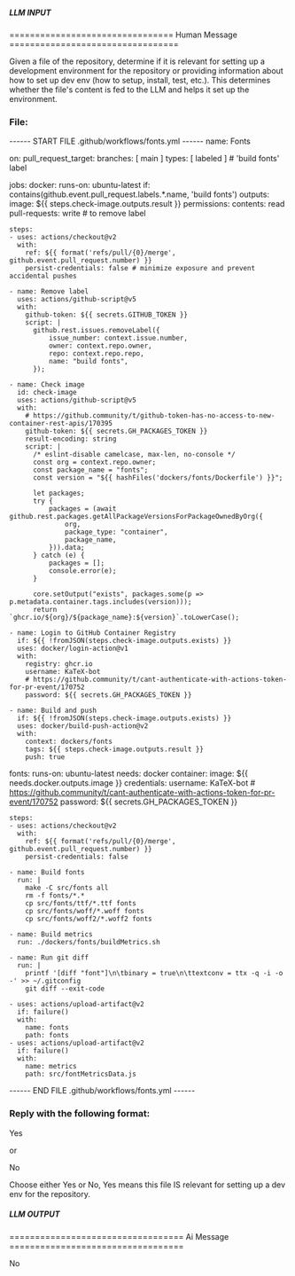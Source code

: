 ##### LLM INPUT #####
================================ Human Message =================================

Given a file of the repository, determine if it is relevant for setting up a development environment for the repository or providing information about how to set up dev env (how to setup, install, test, etc.). This determines whether the file's content is fed to the LLM and helps it set up the environment.

### File:
------ START FILE .github/workflows/fonts.yml ------
name: Fonts

on:
  pull_request_target:
    branches: [ main ]
    types: [ labeled ] # 'build fonts' label

jobs:
  docker:
    runs-on: ubuntu-latest
    if: contains(github.event.pull_request.labels.*.name, 'build fonts')
    outputs:
      image: ${{ steps.check-image.outputs.result }}
    permissions:
      contents: read
      pull-requests: write # to remove label

    steps:
    - uses: actions/checkout@v2
      with:
        ref: ${{ format('refs/pull/{0}/merge', github.event.pull_request.number) }}
        persist-credentials: false # minimize exposure and prevent accidental pushes

    - name: Remove label
      uses: actions/github-script@v5
      with:
        github-token: ${{ secrets.GITHUB_TOKEN }}
        script: |
          github.rest.issues.removeLabel({
              issue_number: context.issue.number,
              owner: context.repo.owner,
              repo: context.repo.repo,
              name: "build fonts",
          });

    - name: Check image
      id: check-image
      uses: actions/github-script@v5
      with:
        # https://github.community/t/github-token-has-no-access-to-new-container-rest-apis/170395
        github-token: ${{ secrets.GH_PACKAGES_TOKEN }}
        result-encoding: string
        script: |
          /* eslint-disable camelcase, max-len, no-console */
          const org = context.repo.owner;
          const package_name = "fonts";
          const version = "${{ hashFiles('dockers/fonts/Dockerfile') }}";

          let packages;
          try {
              packages = (await github.rest.packages.getAllPackageVersionsForPackageOwnedByOrg({
                  org,
                  package_type: "container",
                  package_name,
              })).data;
          } catch (e) {
              packages = [];
              console.error(e);
          }

          core.setOutput("exists", packages.some(p => p.metadata.container.tags.includes(version)));
          return `ghcr.io/${org}/${package_name}:${version}`.toLowerCase();

    - name: Login to GitHub Container Registry
      if: ${{ !fromJSON(steps.check-image.outputs.exists) }}
      uses: docker/login-action@v1
      with:
        registry: ghcr.io
        username: KaTeX-bot
        # https://github.community/t/cant-authenticate-with-actions-token-for-pr-event/170752
        password: ${{ secrets.GH_PACKAGES_TOKEN }}

    - name: Build and push
      if: ${{ !fromJSON(steps.check-image.outputs.exists) }}
      uses: docker/build-push-action@v2
      with:
        context: dockers/fonts
        tags: ${{ steps.check-image.outputs.result }}
        push: true

  fonts:
    runs-on: ubuntu-latest
    needs: docker
    container:
      image: ${{ needs.docker.outputs.image }}
      credentials:
        username: KaTeX-bot
        # https://github.community/t/cant-authenticate-with-actions-token-for-pr-event/170752
        password: ${{ secrets.GH_PACKAGES_TOKEN }}

    steps:
    - uses: actions/checkout@v2
      with:
        ref: ${{ format('refs/pull/{0}/merge', github.event.pull_request.number) }}
        persist-credentials: false

    - name: Build fonts
      run: |
        make -C src/fonts all
        rm -f fonts/*.*
        cp src/fonts/ttf/*.ttf fonts
        cp src/fonts/woff/*.woff fonts
        cp src/fonts/woff2/*.woff2 fonts

    - name: Build metrics
      run: ./dockers/fonts/buildMetrics.sh

    - name: Run git diff
      run: |
        printf '[diff "font"]\n\tbinary = true\n\ttextconv = ttx -q -i -o -' >> ~/.gitconfig
        git diff --exit-code

    - uses: actions/upload-artifact@v2
      if: failure()
      with:
        name: fonts
        path: fonts
    - uses: actions/upload-artifact@v2
      if: failure()
      with:
        name: metrics
        path: src/fontMetricsData.js

------ END FILE .github/workflows/fonts.yml ------

### Reply with the following format:

<rel>Yes</rel>

or

<rel>No</rel>

Choose either Yes or No, Yes means this file IS relevant for setting up a dev env for the repository.

##### LLM OUTPUT #####
================================== Ai Message ==================================

<rel>No</rel>